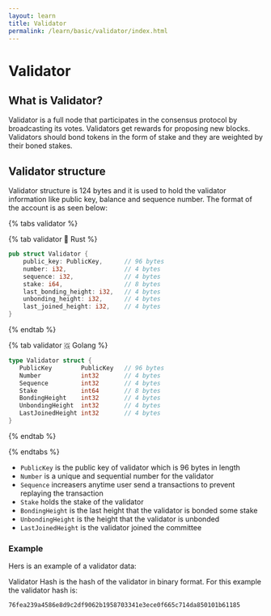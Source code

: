 ```yaml
---
layout: learn
title: Validator
permalink: /learn/basic/validator/index.html
---
```


# Validator

## What is Validator?

Validator is a full node that participates in the consensus protocol by broadcasting its votes.
Validators get rewards for proposing new blocks. Validators should bond tokens in the form of stake
and they are weighted by their boned stakes.

## Validator structure

Validator structure is 124 bytes and it is used to hold the validator information like public key,
balance and sequence number. The format of the account is as seen below:

{% tabs validator %}

{% tab validator 🦀 Rust %}

```rust
pub struct Validator {
    public_key: PublicKey,      // 96 bytes
    number: i32,                // 4 bytes
    sequence: i32,              // 4 bytes
    stake: i64,                 // 8 bytes
    last_bonding_height: i32,   // 4 bytes
    unbonding_height: i32,      // 4 bytes
    last_joined_height: i32,    // 4 bytes
}
```

{% endtab %}

{% tab validator 🇬 Golang %}

```go
type Validator struct {
   PublicKey        PublicKey   // 96 bytes
   Number           int32       // 4 bytes
   Sequence         int32       // 4 bytes
   Stake            int64       // 8 bytes
   BondingHeight    int32       // 4 bytes
   UnbondingHeight  int32       // 4 bytes
   LastJoinedHeight int32       // 4 bytes
}
```

{% endtab %}

{% endtabs %}

- `PublicKey` is the public key of validator which is 96 bytes in length
- `Number` is a unique and sequential number for the validator
- `Sequence` increasers anytime user send a transactions to prevent replaying the transaction
- `Stake` holds the stake of the validator
- `BondingHeight` is the last height that the validator is bonded some stake
- `UnbondingHeight` is the height that the validator is unbonded
- `LastJoinedHeight` is the validator joined the committee

### Example

Hers is an example of a validator data:

<hexdump bytes="95167c2a0d86ec360407bce89b304616e1d0f83dbc200642abea8405e1838312fb8290b1230ebe4369cf1b7f556906c610ae92bcee544a1af79e259996e368b14851a1f8844274690b10df983bc2776ab10cc37e49e175bc7ae17ac919b8c34c01000000020000000300000000000000040000000500000006000000" />

Validator Hash is the hash of the validator in binary format. For this example the validator hash
is:

```
76fea239a4586e8d9c2df9062b1958703341e3ece0f665c714da850101b61185
```
